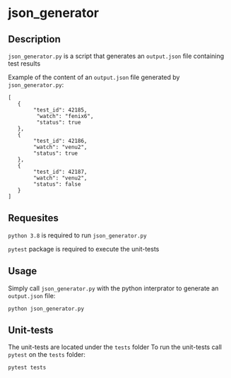 # json_generator

## Description
`json_generator.py` is a script that generates an `output.json` file containing test results

Example of the content of an `output.json` file generated by `json_generator.py`:
```
[
   {
        "test_id": 42185,
         "watch": "fenix6",
         "status": true
   },
   {
        "test_id": 42186,
        "watch": "venu2",
        "status": true
   },
   {
        "test_id": 42187,
        "watch": "venu2",
        "status": false
   }
]
```

## Requesites
`python 3.8` is required to run `json_generator.py`

`pytest` package is required to execute the unit-tests

## Usage
Simply call `json_generator.py` with the python interprator to generate an `output.json` file:
```
python json_generator.py
```

## Unit-tests
The unit-tests are located under the `tests` folder
To run the unit-tests call `pytest` on the `tests` folder:
```
pytest tests
```
